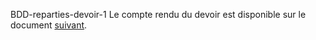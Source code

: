 BDD-reparties-devoir-1
Le compte rendu du devoir est disponible sur le document [suivant](https://docs.google.com/document/d/14TQg3NdqiIXwWidrJezMqjw4iXWGfa_XxsBoMRv3CAU/edit?usp=sharing).

